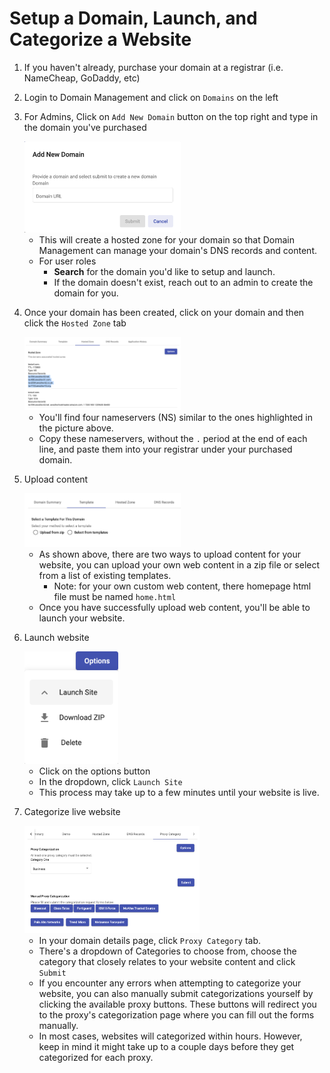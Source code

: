 # Setup a Domain, Launch, and Categorize a Website

1. If you haven't already, purchase your domain at a registrar (i.e. NameCheap, GoDaddy, etc)
2. Login to Domain Management and click on `Domains` on the left
3. For Admins, Click on `Add New Domain` button on the top right and type in the domain you've purchased

    <img src="images/add-new-domain.png" width="250">

    - This will create a hosted zone for your domain so that Domain Management can manage your domain's DNS records and content.
    - For user roles
        - __Search__ for the domain you'd like to setup and launch.
        - If the domain doesn't exist, reach out to an admin to create the domain for you.

4. Once your domain has been created, click on your domain and then click the `Hosted Zone` tab

    <img src="images/hosted-zones.png" width="250">

    - You'll find four nameservers (NS) similar to the ones highlighted in the picture above.
    - Copy these nameservers, without the `.` period at the end of each line, and paste them into your registrar under your purchased domain.

5. Upload content

    <img src="images/template-tab.png" width="250">

    - As shown above, there are two ways to upload content for your website, you can upload your own web content in a zip file or select from a list of existing templates.
        - Note: for your own custom web content, there homepage html file must be named `home.html`
    - Once you have successfully upload web content, you'll be able to launch your website.
6. Launch website

    <img src="images/launch-site.png" width="150">

    - Click on the options button
    - In the dropdown, click `Launch Site`
    - This process may take up to a few minutes until your website is live.

7. Categorize live website

    <img src="images/proxy-category-tab.png" width="280">

    - In your domain details page, click `Proxy Category` tab.
    - There's a dropdown of Categories to choose from, choose the category that closely relates to your website content and click `Submit`
    - If you encounter any errors when attempting to categorize your website, you can also manually submit categorizations yourself by clicking the available proxy buttons. These buttons will redirect you to the proxy's categorization page where you can fill out the forms manually.
    - In most cases, websites will categorized within hours. However, keep in mind it might take up to a couple days before they get categorized for each proxy.